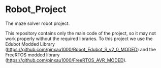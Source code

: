 # Robot_Project
The maze solver robot project.

This repository contains only the main code of the project, so it may not work properly without the required libraries.
To this project we use the Edubot Modded Library (https://github.com/pinxau1000/Robot_Edubot_S_v2_0_MODED) and the FreeRTOS modded library (https://github.com/pinxau1000/FreeRTOS_AVR_MODED).
